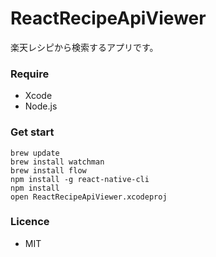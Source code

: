 ReactRecipeApiViewer
====================

楽天レシピから検索するアプリです。

### Require

- Xcode
- Node.js

### Get start

```shell
brew update
brew install watchman
brew install flow
npm install -g react-native-cli
npm install
open ReactRecipeApiViewer.xcodeproj
```

### Licence
- MIT

